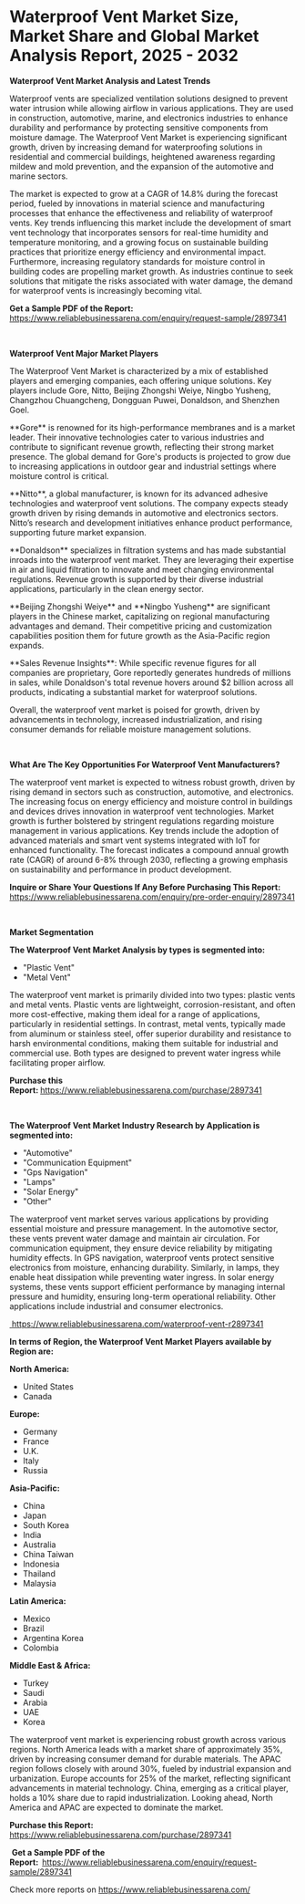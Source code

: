 <p><h1>Waterproof Vent Market Size, Market Share and Global Market Analysis Report, 2025 - 2032</h1></p><p><strong>Waterproof Vent Market Analysis and Latest Trends</strong></p>
<p><p>Waterproof vents are specialized ventilation solutions designed to prevent water intrusion while allowing airflow in various applications. They are used in construction, automotive, marine, and electronics industries to enhance durability and performance by protecting sensitive components from moisture damage. The Waterproof Vent Market is experiencing significant growth, driven by increasing demand for waterproofing solutions in residential and commercial buildings, heightened awareness regarding mildew and mold prevention, and the expansion of the automotive and marine sectors.</p><p>The market is expected to grow at a CAGR of 14.8% during the forecast period, fueled by innovations in material science and manufacturing processes that enhance the effectiveness and reliability of waterproof vents. Key trends influencing this market include the development of smart vent technology that incorporates sensors for real-time humidity and temperature monitoring, and a growing focus on sustainable building practices that prioritize energy efficiency and environmental impact. Furthermore, increasing regulatory standards for moisture control in building codes are propelling market growth. As industries continue to seek solutions that mitigate the risks associated with water damage, the demand for waterproof vents is increasingly becoming vital.</p></p>
<p><strong>Get a Sample PDF of the Report:&nbsp;</strong> <a href="https://www.reliablebusinessarena.com/enquiry/request-sample/2897341?utm_campaign=2133&utm_medium=2&utm_source=Github&utm_content=ia&utm_term=15032025&utm_id=waterproof-vent">https://www.reliablebusinessarena.com/enquiry/request-sample/2897341</a></p>
<p>&nbsp;</p>
<p><strong>Waterproof Vent Major Market Players</strong></p>
<p><p>The Waterproof Vent Market is characterized by a mix of established players and emerging companies, each offering unique solutions. Key players include Gore, Nitto, Beijing Zhongshi Weiye, Ningbo Yusheng, Changzhou Chuangcheng, Dongguan Puwei, Donaldson, and Shenzhen Goel.</p><p>**Gore** is renowned for its high-performance membranes and is a market leader. Their innovative technologies cater to various industries and contribute to significant revenue growth, reflecting their strong market presence. The global demand for Gore's products is projected to grow due to increasing applications in outdoor gear and industrial settings where moisture control is critical.</p><p>**Nitto**, a global manufacturer, is known for its advanced adhesive technologies and waterproof vent solutions. The company expects steady growth driven by rising demands in automotive and electronics sectors. Nitto’s research and development initiatives enhance product performance, supporting future market expansion.</p><p>**Donaldson** specializes in filtration systems and has made substantial inroads into the waterproof vent market. They are leveraging their expertise in air and liquid filtration to innovate and meet changing environmental regulations. Revenue growth is supported by their diverse industrial applications, particularly in the clean energy sector.</p><p>**Beijing Zhongshi Weiye** and **Ningbo Yusheng** are significant players in the Chinese market, capitalizing on regional manufacturing advantages and demand. Their competitive pricing and customization capabilities position them for future growth as the Asia-Pacific region expands.</p><p>**Sales Revenue Insights**: While specific revenue figures for all companies are proprietary, Gore reportedly generates hundreds of millions in sales, while Donaldson's total revenue hovers around $2 billion across all products, indicating a substantial market for waterproof solutions.</p><p>Overall, the waterproof vent market is poised for growth, driven by advancements in technology, increased industrialization, and rising consumer demands for reliable moisture management solutions.</p></p>
<p>&nbsp;</p>
<p><strong>What Are The Key Opportunities For Waterproof Vent Manufacturers?</strong></p>
<p><p>The waterproof vent market is expected to witness robust growth, driven by rising demand in sectors such as construction, automotive, and electronics. The increasing focus on energy efficiency and moisture control in buildings and devices drives innovation in waterproof vent technologies. Market growth is further bolstered by stringent regulations regarding moisture management in various applications. Key trends include the adoption of advanced materials and smart vent systems integrated with IoT for enhanced functionality. The forecast indicates a compound annual growth rate (CAGR) of around 6-8% through 2030, reflecting a growing emphasis on sustainability and performance in product development.</p></p>
<p><strong>Inquire or Share Your Questions If Any Before Purchasing This Report:</strong> <a href="https://www.reliablebusinessarena.com/enquiry/pre-order-enquiry/2897341?utm_campaign=2133&utm_medium=2&utm_source=Github&utm_content=ia&utm_term=15032025&utm_id=waterproof-vent">https://www.reliablebusinessarena.com/enquiry/pre-order-enquiry/2897341</a></p>
<p>&nbsp;</p>
<p><strong>Market Segmentation</strong></p>
<p><strong>The Waterproof Vent Market Analysis by types is segmented into:</strong></p>
<p><ul><li>"Plastic Vent"</li><li>"Metal Vent"</li></ul></p>
<p><p>The waterproof vent market is primarily divided into two types: plastic vents and metal vents. Plastic vents are lightweight, corrosion-resistant, and often more cost-effective, making them ideal for a range of applications, particularly in residential settings. In contrast, metal vents, typically made from aluminum or stainless steel, offer superior durability and resistance to harsh environmental conditions, making them suitable for industrial and commercial use. Both types are designed to prevent water ingress while facilitating proper airflow.</p></p>
<p><strong>Purchase this Report:&nbsp;</strong><a href="https://www.reliablebusinessarena.com/purchase/2897341?utm_campaign=2133&utm_medium=2&utm_source=Github&utm_content=ia&utm_term=15032025&utm_id=waterproof-vent">https://www.reliablebusinessarena.com/purchase/2897341</a></p>
<p>&nbsp;</p>
<p><strong>The Waterproof Vent Market Industry Research by Application is segmented into:</strong></p>
<p><ul><li>"Automotive"</li><li>"Communication Equipment"</li><li>"Gps Navigation"</li><li>"Lamps"</li><li>"Solar Energy"</li><li>"Other"</li></ul></p>
<p><p>The waterproof vent market serves various applications by providing essential moisture and pressure management. In the automotive sector, these vents prevent water damage and maintain air circulation. For communication equipment, they ensure device reliability by mitigating humidity effects. In GPS navigation, waterproof vents protect sensitive electronics from moisture, enhancing durability. Similarly, in lamps, they enable heat dissipation while preventing water ingress. In solar energy systems, these vents support efficient performance by managing internal pressure and humidity, ensuring long-term operational reliability. Other applications include industrial and consumer electronics.</p></p>
<p><a href="https://www.reliablebusinessarena.com/waterproof-vent-r2897341?utm_campaign=2133&utm_medium=2&utm_source=Github&utm_content=ia&utm_term=15032025&utm_id=waterproof-vent">&nbsp;https://www.reliablebusinessarena.com/waterproof-vent-r2897341</a></p>
<p><strong>In terms of Region, the Waterproof Vent Market Players available by Region are:</strong></p>
<p>
    <p> <strong> North America: </strong>
        <ul>
            <li>United States</li>
            <li>Canada</li>
        </ul>
        </p> 
    <p> <strong> Europe: </strong>
        <ul>
            <li>Germany</li>
            <li>France</li>
            <li>U.K.</li>
            <li>Italy</li>
            <li>Russia</li>
        </ul>
        </p> 
    <p> <strong> Asia-Pacific: </strong>
        <ul>
            <li>China</li>
            <li>Japan</li>
            <li>South Korea</li>
            <li>India</li>
            <li>Australia</li>
            <li>China Taiwan</li>
            <li>Indonesia</li>
            <li>Thailand</li>
            <li>Malaysia</li>
        </ul>
        </p> 
    <p> <strong> Latin America: </strong>
        <ul>
            <li>Mexico</li>
            <li>Brazil</li>
            <li>Argentina Korea</li>
            <li>Colombia</li>
        </ul>
        </p> 
    <p> <strong> Middle East & Africa: </strong>
        <ul>
            <li>Turkey</li>
            <li>Saudi</li>
            <li>Arabia</li>
            <li>UAE</li>
            <li>Korea</li>
        </ul>
    </p>
    </p>
<p><p>The waterproof vent market is experiencing robust growth across various regions. North America leads with a market share of approximately 35%, driven by increasing consumer demand for durable materials. The APAC region follows closely with around 30%, fueled by industrial expansion and urbanization. Europe accounts for 25% of the market, reflecting significant advancements in material technology. China, emerging as a critical player, holds a 10% share due to rapid industrialization. Looking ahead, North America and APAC are expected to dominate the market.</p></p>
<p><strong>Purchase this Report: </strong><a href="https://www.reliablebusinessarena.com/purchase/2897341?utm_campaign=2133&utm_medium=2&utm_source=Github&utm_content=ia&utm_term=15032025&utm_id=waterproof-vent">https://www.reliablebusinessarena.com/purchase/2897341</a></p>
<p>&nbsp;<strong>Get a Sample PDF of the Report:&nbsp;&nbsp;</strong><a href="https://www.reliablebusinessarena.com/enquiry/request-sample/2897341?utm_campaign=2133&utm_medium=2&utm_source=Github&utm_content=ia&utm_term=15032025&utm_id=waterproof-vent">https://www.reliablebusinessarena.com/enquiry/request-sample/2897341</a></p>
<p><strong></strong></p>
<p>Check more reports on <a href="https://www.reliablebusinessarena.com/?utm_campaign=2133&utm_medium=2&utm_source=Github&utm_content=ia&utm_term=15032025&utm_id=waterproof-vent">https://www.reliablebusinessarena.com/</a></p>